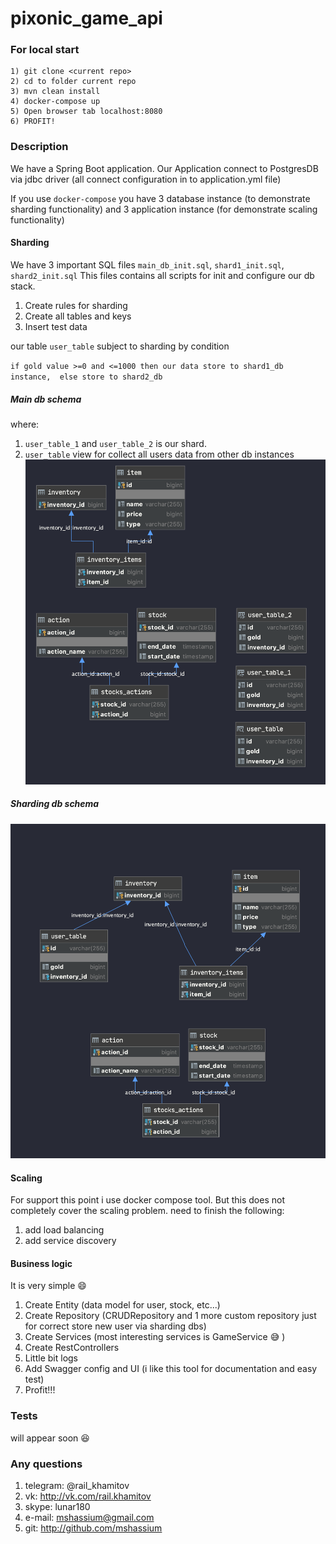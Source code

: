 # pixonic_game_api

### For local start
```
1) git clone <current repo> 
2) cd to folder current repo
3) mvn clean install
4) docker-compose up
5) Open browser tab localhost:8080
6) PROFIT!
```

### Description

We have a Spring Boot application.
Our Application connect to PostgresDB via jdbc driver (all connect configuration in to application.yml file)

If you use `docker-compose` you have 3 database instance 
(to demonstrate sharding functionality) and 
3 application instance (for demonstrate scaling functionality)

#### Sharding
We have 3 important SQL files `main_db_init.sql`, `shard1_init.sql`, `shard2_init.sql`
This files contains all scripts for init and configure our db stack.
1) Create rules for sharding
2) Create all tables and keys
3) Insert test data

our table `user_table` subject to sharding by condition

``
if gold value >=0 and <=1000 then our data store to shard1_db instance, 
else store to shard2_db 
``

##### Main db schema
where: 
1) `user_table_1` and `user_table_2` is our shard.
2) `user_table` view for collect all users data from other db instances
![](./images/main_db.png?raw=true)

##### Sharding db schema
![](./images/shard_db.png?raw=true)

#### Scaling
For support this point i use docker compose tool. 
But this does not completely cover the scaling problem.
need to finish the following:
1) add load balancing
2) add service discovery

#### Business logic
It is very simple 😄
1) Create Entity (data model for user, stock, etc...)
2) Create Repository (CRUDRepository and 1 more custom repository
just for correct store new user via sharding dbs)
3) Create Services (most interesting services is GameService 😅 )
4) Create RestControllers
5) Little bit logs
6) Add Swagger config and UI (i like this tool for documentation and easy test)
7) Profit!!!

### Tests
will appear soon 😆

### Any questions
1) telegram: @rail_khamitov
2) vk: http://vk.com/rail.khamitov
3) skype: lunar180
4) e-mail: mshassium@gmail.com
5) git: http://github.com/mshassium  


 
